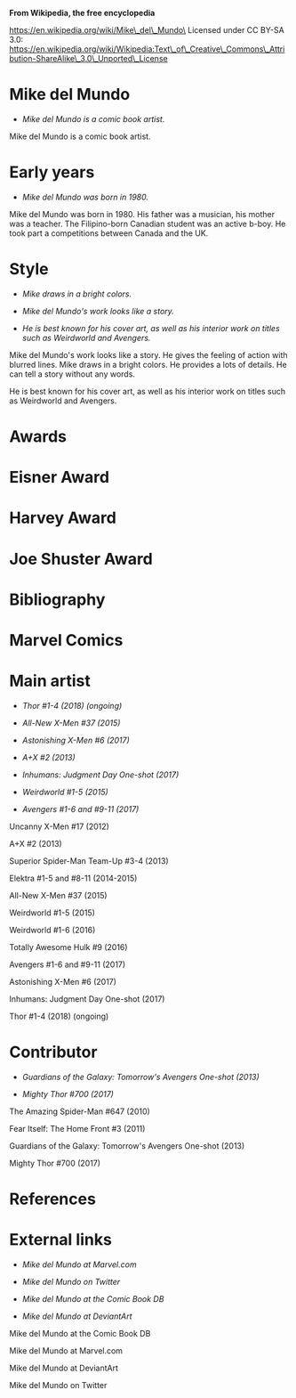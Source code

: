 **From Wikipedia, the free encyclopedia**

https://en.wikipedia.org/wiki/Mike\_del\_Mundo\
Licensed under CC BY-SA 3.0:\
https://en.wikipedia.org/wiki/Wikipedia:Text\_of\_Creative\_Commons\_Attribution-ShareAlike\_3.0\_Unported\_License

Mike del Mundo
==============

-   *Mike del Mundo is a comic book artist.*

Mike del Mundo is a comic book artist.

Early years
===========

-   *Mike del Mundo was born in 1980.*

Mike del Mundo was born in 1980. His father was a musician, his mother
was a teacher. The Filipino-born Canadian student was an active b-boy.
He took part a competitions between Canada and the UK.

Style
=====

-   *Mike draws in a bright colors.*

-   *Mike del Mundo's work looks like a story.*

-   *He is best known for his cover art, as well as his interior work on
    titles such as Weirdworld and Avengers.*

Mike del Mundo's work looks like a story. He gives the feeling of action
with blurred lines. Mike draws in a bright colors. He provides a lots of
details. He can tell a story without any words.

He is best known for his cover art, as well as his interior work on
titles such as Weirdworld and Avengers.

Awards
======

Eisner Award
============

Harvey Award
============

Joe Shuster Award
=================

Bibliography
============

Marvel Comics
=============

Main artist
===========

-   *Thor \#1-4 (2018) (ongoing)*

-   *All-New X-Men \#37 (2015)*

-   *Astonishing X-Men \#6 (2017)*

-   *A+X \#2 (2013)*

-   *Inhumans: Judgment Day One-shot (2017)*

-   *Weirdworld \#1-5 (2015)*

-   *Avengers \#1-6 and \#9-11 (2017)*

Uncanny X-Men \#17 (2012)

A+X \#2 (2013)

Superior Spider-Man Team-Up \#3-4 (2013)

Elektra \#1-5 and \#8-11 (2014-2015)

All-New X-Men \#37 (2015)

Weirdworld \#1-5 (2015)

Weirdworld \#1-6 (2016)

Totally Awesome Hulk \#9 (2016)

Avengers \#1-6 and \#9-11 (2017)

Astonishing X-Men \#6 (2017)

Inhumans: Judgment Day One-shot (2017)

Thor \#1-4 (2018) (ongoing)

Contributor
===========

-   *Guardians of the Galaxy: Tomorrow's Avengers One-shot (2013)*

-   *Mighty Thor \#700 (2017)*

The Amazing Spider-Man \#647 (2010)

Fear Itself: The Home Front \#3 (2011)

Guardians of the Galaxy: Tomorrow's Avengers One-shot (2013)

Mighty Thor \#700 (2017)

References
==========

External links
==============

-   *Mike del Mundo at Marvel.com*

-   *Mike del Mundo on Twitter*

-   *Mike del Mundo at the Comic Book DB*

-   *Mike del Mundo at DeviantArt*

Mike del Mundo at the Comic Book DB

Mike del Mundo at Marvel.com

Mike del Mundo at DeviantArt

Mike del Mundo on Twitter

